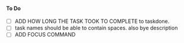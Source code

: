 #### To Do
- [ ] ADD HOW LONG THE TASK TOOK TO COMPLETE to taskdone.
- [ ] task names should be able to contain spaces. also bye description
- [ ] ADD FOCUS COMMAND 
